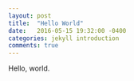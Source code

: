 ```yaml
---
layout: post
title:  "Hello World"
date:   2016-05-15 19:32:00 -0400
categories: jekyll introduction
comments: true
---
```

Hello, world.
